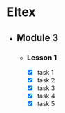 # Eltex

- ## Module 3
   - ### Lesson 1
     - [X] task 1
     - [X] task 2
     - [X] task 3
     - [X] task 4
     - [X] task 5

